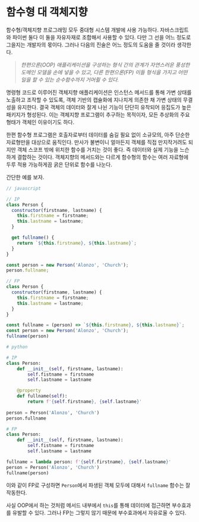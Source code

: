 # 함수형 대 객체지향

함수형/객체지향 프로그래밍 모두 중대형 시스템 개발에 사용 가능하다. 자바스크립트와 파이썬 둘다 이 둘을 자유자재로 조합해서 사용할 수 있다. 다만 그 선을 어느 정도로 그을지는 개발자의 몫이다. 그러나 다음의 진술은 어느 정도의 도움을 줄 것이라 생각한다.

> *한편으론(OOP) 애플리케이션을 구성하는 형식 간의 관계가 자연스러운 풍성한 도메인 모델을 손에 넣을 수 있고, 다른 한편으론(FP) 이들 형식을 가지고 어떤 일을 할 수 있는 순수함수까지 거머쥘 수 있다.*

명령형 코드로 이루어진 객체지향 애플리케이션은 인스턴스 메서드를 통해 가변 상태를 노출하고 조작할 수 있도록, 객체 기반의 캡슐화에 지나치게 의존한 채 가변 상태의 무결성을 유지한다. 결국 객체의 데이터와 잘게 나뉜 기능이 단단히 유착되어 응집도가 높은 패키지가 형성된다. 이는 객체지향 프로그램이 추구하는 목적이자, 모든 추상화의 주요 형태가 객체인 이유이기도 하다.

한편 함수형 프로그램은 호출자로부터 데이터를 숨길 필요 없이 소규모의, 아주 단순한 자료형만을 대상으로 움직인다. 만사가 불변이니 얼마든지 객체를 직접 만지작거려도 되지만 객체 스코프 밖에 위치한 함수를 거치는 것이 좋다. 즉 데이터와 실제 기능을 느슨하게 결합하는 것이다. 객체지향의 메서드와는 다르게 함수형의 함수는 여러 자료형에 두루 적용 가능하게끔 굵은 단위로 함수를 나눈다.

간단한 예를 보자.

``` javascript
// javascript

// IP
class Person {
  constructor(firstname, lastname) {
    this.firstname = firstname;
    this.lastname = lastname;
  }

  get fullname() {
    return `${this.firstname}, ${this.lastname}`;
  }
}

const person = new Person('Alonzo', 'Church');
person.fullname;

// FP
class Person {
  constructor(firstname, lastname) {
    this.firstname = firstname;
    this.lastname = lastname;
  }
}

const fullname = (person) => `${this.firstname}, ${this.lastname}`;
const person = new Person('Alonzo', 'Church');
fullname(person)
```

``` python
# python

# IP
class Person:
    def __init__(self, firstname, lastname):
        self.fistname = firstname
        self.lastname = lastname

    @property
    def fullname(self):
        return f'{self.firstname}, {self.lastname}'
        
person = Person('Alonzo', 'Church')
person.fullname

# FP
class Person:
    def __init__(self, firstname, lastname):
        self.fistname = firstname
        self.lastname = lastname

fullname = lambda person: f'{self.firstname}, {self.lastname}'
person = Person('Alonzo', 'Church')
fullname(person)
```

이와 같이 FP로 구성하면 `Person`에서 파생된 객체 모두에 대해서 `fullname` 함수는 잘 작동한다.

사실 OOP에서 하는 것처럼 메서드 내부에서 `this`를 통해 데이터에 접근하면 부수효과를 유발할 수 있다. 그러나 FP는 그렇지 않기 때문에 부수효과에서 자유로울 수 있다.
